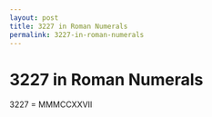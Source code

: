 ```yaml
---
layout: post
title: 3227 in Roman Numerals
permalink: 3227-in-roman-numerals
---
```


# 3227 in Roman Numerals

3227 = MMMCCXXVII
